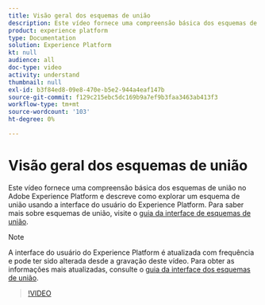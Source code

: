 ```yaml
---
title: Visão geral dos esquemas de união
description: Este vídeo fornece uma compreensão básica dos esquemas de união no Adobe Experience Platform e descreve como explorar um esquema de união usando a interface do usuário do Experience Platform.
product: experience platform
type: Documentation
solution: Experience Platform
kt: null
audience: all
doc-type: video
activity: understand
thumbnail: null
exl-id: b3f84ed8-09e8-470e-b5e2-944a4eaf147b
source-git-commit: f129c215ebc5dc169b9a7ef9b3faa3463ab413f3
workflow-type: tm+mt
source-wordcount: '103'
ht-degree: 0%

---
```


# Visão geral dos esquemas de união

Este vídeo fornece uma compreensão básica dos esquemas de união no Adobe Experience Platform e descreve como explorar um esquema de união usando a interface do usuário do Experience Platform. Para saber mais sobre esquemas de união, visite o [guia da interface de esquemas de união](../ui/union-schema.md).

>[!NOTE]
>
>A interface do usuário do Experience Platform é atualizada com frequência e pode ter sido alterada desde a gravação deste vídeo. Para obter as informações mais atualizadas, consulte o [guia da interface dos esquemas de união](../ui/union-schema.md).

>[!VIDEO](https://video.tv.adobe.com/v/329940?quality=12&learn=on&captions=eng)
